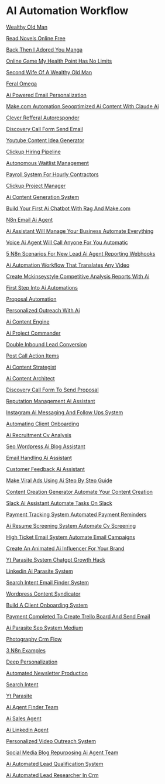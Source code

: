 <h1>AI Automation Workflow</h1><p><a href="post/wealthy-old-man.md">Wealthy Old Man</a></p>
<p><a href="post/read-novels-online-free.md">Read Novels Online Free</a></p>
<p><a href="post/back-then-i-adored-you-manga.md">Back Then I Adored You Manga</a></p>
<p><a href="post/online-game-my-health-point-has-no-limits.md">Online Game My Health Point Has No Limits</a></p>
<p><a href="post/second-wife-of-a-wealthy-old-man.md">Second Wife Of A Wealthy Old Man</a></p>
<p><a href="post/feral-omega.md">Feral Omega</a></p>
<p><a href="post/ai-powered-email-personalization-.md">Ai Powered Email Personalization </a></p>
<p><a href="post/make.com-automation-seooptimized-ai-content-with-claude-ai-.md">Make.com Automation Seooptimized Ai Content With Claude Ai </a></p>
<p><a href="post/clever-refferal-autoresponder-.md">Clever Refferal Autoresponder </a></p>
<p><a href="post/discovery-call-form--send-email-.md">Discovery Call Form  Send Email </a></p>
<p><a href="post/youtube-content-idea-generator-.md">Youtube Content Idea Generator </a></p>
<p><a href="post/clickup-hiring-pipeline-.md">Clickup Hiring Pipeline </a></p>
<p><a href="post/autonomous-waitlist-management-.md">Autonomous Waitlist Management </a></p>
<p><a href="post/payroll-system-for-hourly-contractors-.md">Payroll System For Hourly Contractors </a></p>
<p><a href="post/clickup-project-manager-.md">Clickup Project Manager </a></p>
<p><a href="post/ai-content-generation-system-.md">Ai Content Generation System </a></p>
<p><a href="post/build-your-first-ai-chatbot-with-rag-and-make.com-.md">Build Your First Ai Chatbot With Rag And Make.com </a></p>
<p><a href="post/n8n-email-ai-agent-.md">N8n Email Ai Agent </a></p>
<p><a href="post/ai-assistant-will-manage-your-business-automate-everything-.md">Ai Assistant Will Manage Your Business Automate Everything </a></p>
<p><a href="post/voice-ai-agent-will-call-anyone-for-you--automatic-.md">Voice Ai Agent Will Call Anyone For You  Automatic </a></p>
<p><a href="post/5-n8n-scenarios-for-new-lead-ai-agent-reporting-webhooks-.md">5 N8n Scenarios For New Lead Ai Agent Reporting Webhooks </a></p>
<p><a href="post/ai-automation-workflow-that-translates-any-video-.md">Ai Automation Workflow That Translates Any Video </a></p>
<p><a href="post/create-mckinseystyle-competitive-analysis-reports-with-ai-.md">Create Mckinseystyle Competitive Analysis Reports With Ai </a></p>
<p><a href="post/first-step-into-ai-automations-.md">First Step Into Ai Automations </a></p>
<p><a href="post/proposal-automation-.md">Proposal Automation </a></p>
<p><a href="post/personalized-outreach-with-ai-.md">Personalized Outreach With Ai </a></p>
<p><a href="post/ai-content-engine-.md">Ai Content Engine </a></p>
<p><a href="post/ai-project-commander-.md">Ai Project Commander </a></p>
<p><a href="post/double-inbound-lead-conversion-.md">Double Inbound Lead Conversion </a></p>
<p><a href="post/post-call--action-items-.md">Post Call  Action Items </a></p>
<p><a href="post/ai-content-strategist-.md">Ai Content Strategist </a></p>
<p><a href="post/ai-content-architect-.md">Ai Content Architect </a></p>
<p><a href="post/discovery-call-form-to-send-proposal-.md">Discovery Call Form To Send Proposal </a></p>
<p><a href="post/reputation-management-ai-assistant-.md">Reputation Management Ai Assistant </a></p>
<p><a href="post/instagram-ai-messaging-and-follow-ups-system-.md">Instagram Ai Messaging And Follow Ups System </a></p>
<p><a href="post/automating-client-onboarding-.md">Automating Client Onboarding </a></p>
<p><a href="post/ai-recruitment-cv-analysis-.md">Ai Recruitment Cv Analysis </a></p>
<p><a href="post/seo-wordpress-ai-blog-assistant-.md">Seo Wordpress Ai Blog Assistant </a></p>
<p><a href="post/email-handling-ai-assistant-.md">Email Handling Ai Assistant </a></p>
<p><a href="post/customer-feedback-ai-assistant-.md">Customer Feedback Ai Assistant </a></p>
<p><a href="post/make-viral-ads-using-ai--step-by-step-guide-.md">Make Viral Ads Using Ai  Step By Step Guide </a></p>
<p><a href="post/content-creation-generator-automate-your-content-creation-.md">Content Creation Generator Automate Your Content Creation </a></p>
<p><a href="post/slack-ai-assistant--automate-tasks-on-slack-.md">Slack Ai Assistant  Automate Tasks On Slack </a></p>
<p><a href="post/payment-tracking-system--automated-payment-reminders-.md">Payment Tracking System  Automated Payment Reminders </a></p>
<p><a href="post/ai-resume-screening-system--automate-cv-screening-.md">Ai Resume Screening System  Automate Cv Screening </a></p>
<p><a href="post/high-ticket-email-system--automate-email-campaigns-.md">High Ticket Email System  Automate Email Campaigns </a></p>
<p><a href="post/create-an-animated-ai-influencer-for-your-brand-.md">Create An Animated Ai Influencer For Your Brand </a></p>
<p><a href="post/yt-parasite-system-chatgpt-growth-hack-.md">Yt Parasite System Chatgpt Growth Hack </a></p>
<p><a href="post/linkedin-ai-parasite-system-.md">Linkedin Ai Parasite System </a></p>
<p><a href="post/search-intent-email-finder-system-.md">Search Intent Email Finder System </a></p>
<p><a href="post/wordpress-content-syndicator-.md">Wordpress Content Syndicator </a></p>
<p><a href="post/build-a-client-onboarding-system-.md">Build A Client Onboarding System </a></p>
<p><a href="post/payment-completed-to-create-trello-board-and-send-email-.md">Payment Completed To Create Trello Board And Send Email </a></p>
<p><a href="post/ai-parasite-seo-system-medium-.md">Ai Parasite Seo System Medium </a></p>
<p><a href="post/photography-crm-flow-.md">Photography Crm Flow </a></p>
<p><a href="post/3-n8n-examples-.md">3 N8n Examples </a></p>
<p><a href="post/deep-personalization-.md">Deep Personalization </a></p>
<p><a href="post/automated-newsletter-production-.md">Automated Newsletter Production </a></p>
<p><a href="post/search-intent-.md">Search Intent </a></p>
<p><a href="post/yt-parasite-.md">Yt Parasite </a></p>
<p><a href="post/ai-agent-finder-team-.md">Ai Agent Finder Team </a></p>
<p><a href="post/ai-sales-agent-.md">Ai Sales Agent </a></p>
<p><a href="post/ai-linkedin-agent-.md">Ai Linkedin Agent </a></p>
<p><a href="post/personalized-video-outreach-system-.md">Personalized Video Outreach System </a></p>
<p><a href="post/social-media--blog-repurposing-ai-agent-team-.md">Social Media  Blog Repurposing Ai Agent Team </a></p>
<p><a href="post/ai-automated-lead-qualification-system-.md">Ai Automated Lead Qualification System </a></p>
<p><a href="post/ai-automated-lead-researcher-in-crm-.md">Ai Automated Lead Researcher In Crm </a></p>
